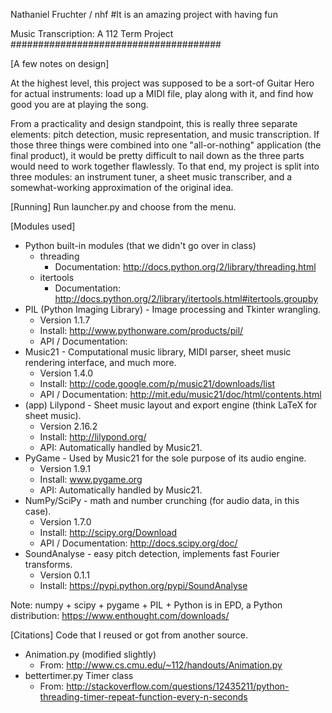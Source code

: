 Nathaniel Fruchter / nhf 
#It is an amazing project with having fun

Music Transcription: A 112 Term Project
######################################

[A few notes on design]

At the highest level, this project was supposed to be a sort-of Guitar Hero for actual instruments:
load up a MIDI file, play along with it, and find how good you are at playing the song.

From a practicality and design standpoint, this is really three separate elements: pitch detection,
music representation, and music transcription. If those three things were combined into one "all-or-nothing"
application (the final product), it would be pretty difficult to nail down as the three parts would need 
to work together flawlessly.  To that end, my project is split into three modules: an instrument tuner,
a sheet music transcriber, and a somewhat-working approximation of the original idea.

[Running]
Run launcher.py and choose from the menu.

[Modules used]
* Python built-in modules (that we didn't go over in class)
	* threading
		* Documentation: http://docs.python.org/2/library/threading.html
	* itertools
		* Documentation: http://docs.python.org/2/library/itertools.html#itertools.groupby
* PIL (Python Imaging Library) - Image processing and Tkinter wrangling.
	* Version 1.1.7
	* Install: http://www.pythonware.com/products/pil/
	* API / Documentation:
* Music21 - Computational music library, MIDI parser, sheet music rendering interface, and much more.
	* Version 1.4.0
	* Install: http://code.google.com/p/music21/downloads/list
	* API / Documentation: http://mit.edu/music21/doc/html/contents.html
* (app) Lilypond - Sheet music layout and export engine (think LaTeX for sheet music).
	* Version 2.16.2
	* Install: http://lilypond.org/
	* API: Automatically handled by Music21.
* PyGame - Used by Music21 for the sole purpose of its audio engine.
	* Version 1.9.1
	* Install: www.pygame.org
	* API: Automatically handled by Music21.
* NumPy/SciPy - math and number crunching (for audio data, in this case).
	* Version 1.7.0
	* Install: http://scipy.org/Download
	* API / Documentation: http://docs.scipy.org/doc/
* SoundAnalyse - easy pitch detection, implements fast Fourier transforms.
	* Version 0.1.1
	* Install: https://pypi.python.org/pypi/SoundAnalyse
	
Note: numpy + scipy + pygame + PIL + Python is in EPD, a Python distribution: https://www.enthought.com/downloads/	
	
[Citations]	
Code that I reused or got from another source.

* Animation.py (modified slightly)
	* From: http://www.cs.cmu.edu/~112/handouts/Animation.py
* bettertimer.py Timer class 
	* From: http://stackoverflow.com/questions/12435211/python-threading-timer-repeat-function-every-n-seconds
	
	



